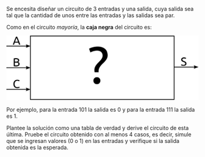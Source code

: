 Se encesita diseñar un circuito de 3 entradas y una salida, cuya salida sea tal que la cantidad de unos entre las entradas y las salidas sea par.

Como en el circuito _mayoría_, la **caja negra** del circuito es:

![alt text](https://github.com/Orga-UNQ/mumuki-guia-bajo-nivel-logica-digital/blob/master/assets/cajanegra3entradas.png?raw=true "Logo Title Text 1")


Por ejemplo, para la entrada 101 la salida es 0 y para la entrada 111 la salida es 1. 

Plantee la solución como una tabla de verdad y derive el circuito de esta última. Pruebe el circuito obtenido con al menos 4 casos, es decir, simule que se ingresan valores (0 o 1) en las entradas y verifique si la salida obtenida es la esperada.
